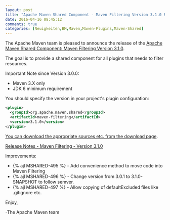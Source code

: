 ```yaml
---
layout: post
title: "Apache Maven Shared Component - Maven Filtering Version 3.1.0 Released"
date: 2016-04-16 08:45:12
comments: true
categories: [Neuigkeiten,BM,Maven,Maven-Plugins,Maven-Shared]
---
```

The Apache Maven team is pleased to announce the release of the 
[Apache Maven Shared Component: Maven Filtering Version 3.1.0](http://maven.apache.org/shared/maven-filtering/).

The goal is to provide a shared component for all plugins that needs to filter
resources.

Important Note since Version 3.0.0:

 * Maven 3.X only
 * JDK 6 minimum requirement

You should specify the version in your project's plugin configuration:

``` xml
<plugin>
  <groupId>org.apache.maven.shared</groupId>
  <artifactId>maven-filtering</artifactId>
  <version>3.1.0</version>
</plugin>
```

[You can download the appropriate sources etc. from the download page](http://maven.apache.org/shared/maven-filtering/download.cgi).


<!-- more -->

[Release Notes - Maven Filtering - Version 3.1.0](https://issues.apache.org/jira/secure/ReleaseNote.jspa?projectId=12317922&version=12334170)


Improvements:

 * {% ajl MSHARED-495 %} -  Add convenience method to move code into Maven Filtering
 * {% ajl MSHARED-496 %} -  Change version from 3.0.1 to 3.1.0-SNAPSHOT to follow semver.
 * {% ajl MSHARED-497 %} -  Allow copying of defaultExcluded files like .gitignore etc. 

Enjoy,

-The Apache Maven team
